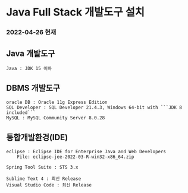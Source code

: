 # Java Full Stack 개발도구 설치
### 2022-04-26 현재

## Java 개발도구
```
Java : JDK 15 이하
```

## DBMS 개발도구
```
oracle DB : Oracle 11g Express Edition  
SQL Developer : SQL Developer 21.4.3, Windows 64-bit with ```JDK 8 included```
MySQL : MySQL Community Server 8.0.28
```

## 통합개발환경(IDE)
```
eclipse : Eclipse IDE for Enterprise Java and Web Developers   
	File: eclipse-jee-2022-03-R-win32-x86_64.zip

Spring Tool Suite : STS 3.x	

Sublime Text 4 : 최신 Release
Visual Studio Code : 최신 Release
```


